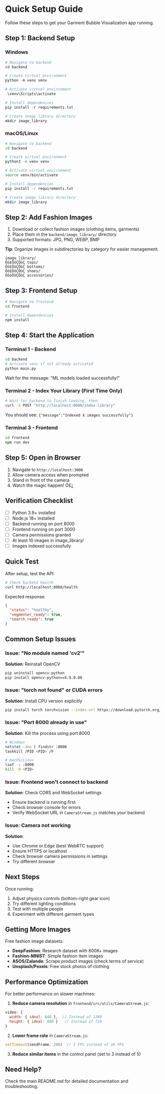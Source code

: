 ﻿# Quick Setup Guide

Follow these steps to get your Garment Bubble Visualization app running.

## Step 1: Backend Setup

### Windows

```powershell
# Navigate to backend
cd backend

# Create virtual environment
python -m venv venv

# Activate virtual environment
.\venv\Scripts\activate

# Install dependencies
pip install -r requirements.txt

# Create image library directory
mkdir image_library
```

### macOS/Linux

```bash
# Navigate to backend
cd backend

# Create virtual environment
python3 -m venv venv

# Activate virtual environment
source venv/bin/activate

# Install dependencies
pip install -r requirements.txt

# Create image library directory
mkdir image_library
```

## Step 2: Add Fashion Images

1. Download or collect fashion images (clothing items, garments)
2. Place them in the `backend/image_library/` directory
3. Supported formats: JPG, PNG, WEBP, BMP

**Tip**: Organize images in subdirectories by category for easier management:
```
image_library/
Ôö£ÔöÇÔöÇ tops/
Ôö£ÔöÇÔöÇ bottoms/
Ôö£ÔöÇÔöÇ shoes/
ÔööÔöÇÔöÇ accessories/
```

## Step 3: Frontend Setup

```bash
# Navigate to frontend
cd frontend

# Install dependencies
npm install
```

## Step 4: Start the Application

### Terminal 1 - Backend
```bash
cd backend
# Activate venv if not already activated
python main.py
```

Wait for the message: "ML models loaded successfully!"

### Terminal 2 - Index Your Library (First Time Only)
```bash
# Wait for backend to finish loading, then:
curl -X POST "http://localhost:8000/index-library"
```

You should see: `{"message":"Indexed X images successfully"}`

### Terminal 3 - Frontend
```bash
cd frontend
npm run dev
```

## Step 5: Open in Browser

1. Navigate to `http://localhost:3000`
2. Allow camera access when prompted
3. Stand in front of the camera
4. Watch the magic happen! Ô£¿

## Verification Checklist

- [ ] Python 3.9+ installed
- [ ] Node.js 18+ installed
- [ ] Backend running on port 8000
- [ ] Frontend running on port 3000
- [ ] Camera permissions granted
- [ ] At least 10 images in image_library/
- [ ] Images indexed successfully

## Quick Test

After setup, test the API:

```bash
# Check backend health
curl http://localhost:8000/health
```

Expected response:
```json
{
  "status": "healthy",
  "segmenter_ready": true,
  "search_ready": true
}
```

## Common Setup Issues

### Issue: "No module named 'cv2'"
**Solution**: Reinstall OpenCV
```bash
pip uninstall opencv-python
pip install opencv-python==4.9.0.80
```

### Issue: "torch not found" or CUDA errors
**Solution**: Install CPU version explicitly
```bash
pip install torch torchvision --index-url https://download.pytorch.org/whl/cpu
```

### Issue: "Port 8000 already in use"
**Solution**: Kill the process using port 8000
```bash
# Windows
netstat -ano | findstr :8000
taskkill /PID <PID> /F

# macOS/Linux
lsof -i :8000
kill -9 <PID>
```

### Issue: Frontend won't connect to backend
**Solution**: Check CORS and WebSocket settings
- Ensure backend is running first
- Check browser console for errors
- Verify WebSocket URL in `CameraStream.js` matches your backend

### Issue: Camera not working
**Solution**:
- Use Chrome or Edge (best WebRTC support)
- Ensure HTTPS or localhost
- Check browser camera permissions in settings
- Try different browser

## Next Steps

Once running:
1. Adjust physics controls (bottom-right gear icon)
2. Try different lighting conditions
3. Test with multiple people
4. Experiment with different garment types

## Getting More Images

Free fashion image datasets:
- **DeepFashion**: Research dataset with 800K+ images
- **Fashion-MNIST**: Simple fashion item images
- **ASOS/Zalando**: Scrape product images (check terms of service)
- **Unsplash/Pexels**: Free stock photos of clothing

## Performance Optimization

For better performance on slower machines:

1. **Reduce camera resolution** in `frontend/src/utils/CameraStream.js`:
```javascript
video: {
  width: { ideal: 640 },  // Instead of 1280
  height: { ideal: 480 }   // Instead of 720
}
```

2. **Lower frame rate** in `CameraStream.js`:
```javascript
setTimeout(sendFrame, 200)  // 5 FPS instead of 10 FPS
```

3. **Reduce similar items** in the control panel (set to 3 instead of 5)

## Need Help?

Check the main README.md for detailed documentation and troubleshooting.
